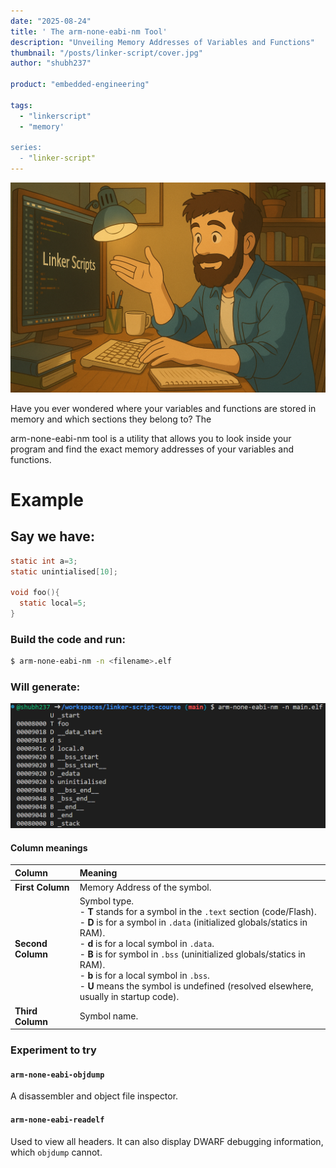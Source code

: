 ```yaml
---
date: "2025-08-24"
title: ' The arm-none-eabi-nm Tool'
description: "Unveiling Memory Addresses of Variables and Functions"
thumbnail: "/posts/linker-script/cover.jpg"
author: "shubh237"

product: "embedded-engineering"

tags:
  - "linkerscript"
  - "memory'

series:
  - "linker-script"
---
```


![](cover.png "Understanding Linker Scripts and Utilities")

Have you ever wondered where your variables and functions are stored in memory and which sections they belong to? The 

arm-none-eabi-nm tool is a utility that allows you to look inside your program and find the exact memory addresses of your variables and functions.

<!--more-->



# Example

## Say we have:
```c
static int a=3;
static unintialised[10];

void foo(){
  static local=5;
}
```

### Build the code and run:

```bash
$ arm-none-eabi-nm -n <filename>.elf
```

### Will generate:
![](generated_op.png "Generated output using nm tool")

#### Column meanings

| Column | Meaning |
| :--- | :--- |
| **First Column** | Memory Address of the symbol. |
| **Second Column** | Symbol type. <br> - **T** stands for a symbol in the `.text` section (code/Flash).<br> - **D** is for a symbol in `.data` (initialized globals/statics in RAM). <br> - **d** is for a local symbol in `.data`.<br> - **B** is for symbol in `.bss` (uninitialized globals/statics in RAM). <br> - **b** is for a local symbol in `.bss`. <br> - **U** means the symbol is undefined (resolved elsewhere, usually in startup code). |
| **Third Column** | Symbol name. |


### Experiment to try

#### `arm-none-eabi-objdump`

A disassembler and object file inspector. 

#### `arm-none-eabi-readelf`

Used to view all headers. It can also display DWARF debugging information, which `objdump` cannot.
